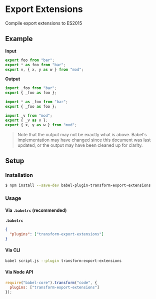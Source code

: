 # Export Extensions

Compile export extensions to ES2015

## Example

**Input**

```js
export foo from "bar";
export * as foo from "bar";
export v, { x, y as w } from "mod";
```

**Output**

```js
import _foo from "bar";
export { _foo as foo };

import * as _foo from "bar";
export { _foo as foo };

import _v from "mod";
export { _v as v };
export { x, y as w } from "mod";
```

> Note that the output may not be exactly what is above. Babel's implementation
> may have changed since this document was last updated, or the output may have
> been cleaned up for clarity.

## Setup

### Installation

```sh
$ npm install --save-dev babel-plugin-transform-export-extensions
```

### Usage

#### Via `.babelrc` (recommended)

**`.babelrc`**

```json
{
  "plugins": ["transform-export-extensions"]
}
```

#### Via CLI

```sh
babel script.js --plugin transform-export-extensions
```

#### Via Node API

```js
require("babel-core").transform("code", {
  plugins: ["transform-export-extensions"]
});
```
